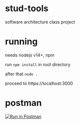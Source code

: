 # stud-tools
software architecture class project

# running
needs nodejs v14+, npm

run `npm install` in root directory

after that `node .`

proceed to https://localhost:3000

# postman
[![Run in Postman](https://run.pstmn.io/button.svg)](https://app.getpostman.com/run-collection/8269992-af360812-2220-481a-8321-92f0731387f6?action=collection%2Ffork&collection-url=entityId%3D8269992-af360812-2220-481a-8321-92f0731387f6%26entityType%3Dcollection%26workspaceId%3Ddfc6115f-d62a-4086-a914-c77298765167)
